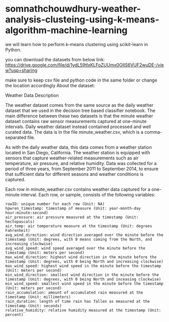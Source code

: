 # somnathchouwdhury-weather-analysis-clusteing-using-k-means-algorithm-machine-learning


we will learn how to perform k-means clustering using scikit-learn in Python.

you can download the datasets from below link:
https://drive.google.com/file/d/1ydL59tlxKLFoZUUmx0OIlS6VUF2wuDE-/view?usp=sharing

make sure to keep csv file and python code in the same folder or change the location accordingly
About the dataset:

Weather Data Description

The weather dataset comes from the same source as the daily weather dataset that we used in the decision tree based classifier notebook. The main difference between these two datasets is that the minute weather dataset contains raw sensor measurements captured at one-minute intervals. Daily weather dataset instead contained processed and well curated data. The data is in the file minute_weather.csv, which is a comma-separated file.

As with the daily weather data, this data comes from a weather station located in San Diego, California. The weather station is equipped with sensors that capture weather-related measurements such as air temperature, air pressure, and relative humidity. Data was collected for a period of three years, from September 2011 to September 2014, to ensure that sufficient data for different seasons and weather conditions is captured.

Each row in minute_weather.csv contains weather data captured for a one-minute interval. Each row, or sample, consists of the following variables:

    rowID: unique number for each row (Unit: NA)
    hpwren_timestamp: timestamp of measure (Unit: year-month-day hour:minute:second)
    air_pressure: air pressure measured at the timestamp (Unit: hectopascals)
    air_temp: air temperature measure at the timestamp (Unit: degrees Fahrenheit)
    avg_wind_direction: wind direction averaged over the minute before the timestamp (Unit: degrees, with 0 means coming from the North, and increasing clockwise)
    avg_wind_speed: wind speed averaged over the minute before the timestamp (Unit: meters per second)
    max_wind_direction: highest wind direction in the minute before the timestamp (Unit: degrees, with 0 being North and increasing clockwise)
    max_wind_speed: highest wind speed in the minute before the timestamp (Unit: meters per second)
    min_wind_direction: smallest wind direction in the minute before the timestamp (Unit: degrees, with 0 being North and inceasing clockwise)
    min_wind_speed: smallest wind speed in the minute before the timestamp (Unit: meters per second)
    rain_accumulation: amount of accumulated rain measured at the timestamp (Unit: millimeters)
    rain_duration: length of time rain has fallen as measured at the timestamp (Unit: seconds)
    relative_humidity: relative humidity measured at the timestamp (Unit: percent)
